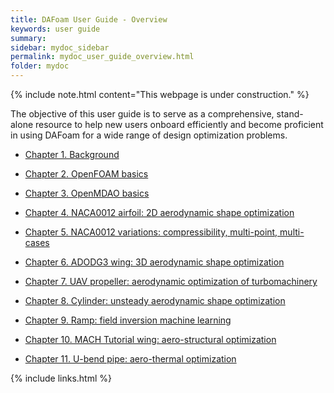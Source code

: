 ```yaml
---
title: DAFoam User Guide - Overview
keywords: user guide
summary: 
sidebar: mydoc_sidebar
permalink: mydoc_user_guide_overview.html
folder: mydoc
---
```


{% include note.html content="This webpage is under construction." %}

The objective of this user guide is to serve as a comprehensive, stand-alone resource to help new users onboard efficiently and become proficient in using DAFoam for a wide range of design optimization problems.

- [Chapter 1. Background ](mydoc_user_guide_background.html)

- [Chapter 2. OpenFOAM basics](mydoc_user_guide_openfoam.html)

- [Chapter 3. OpenMDAO basics](mydoc_user_guide_openmdao.html)

- [Chapter 4. NACA0012 airfoil: 2D aerodynamic shape optimization](mydoc_user_guide_naca0012.html)

- [Chapter 5. NACA0012 variations: compressibility, multi-point, multi-cases](mydoc_user_guide_naca0012_variations.html)

- [Chapter 6. ADODG3 wing: 3D aerodynamic shape optimization](mydoc_user_guide_adodg3.html)

- [Chapter 7. UAV propeller: aerodynamic optimization of turbomachinery](mydoc_user_guide_uav_prop.html)

- [Chapter 8. Cylinder: unsteady aerodynamic shape optimization](mydoc_user_guide_cylinder.html)

- [Chapter 9. Ramp: field inversion machine learning](mydoc_user_guide_ramp.html)

- [Chapter 10. MACH Tutorial wing: aero-structural optimization](mydoc_user_guide_mach_aerostruct.html)

- [Chapter 11. U-bend pipe: aero-thermal optimization](mydoc_user_guide_ubend_aerothermal.html)

{% include links.html %}
